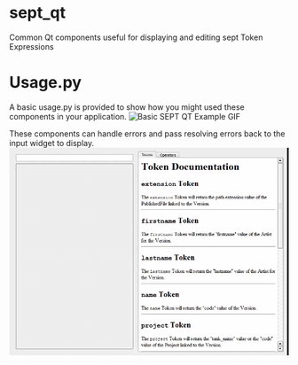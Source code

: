 # sept_qt
Common Qt components useful for displaying and editing sept Token Expressions

# Usage.py
A basic usage.py is provided to show how you might used these components in your application.
![Basic SEPT QT Example GIF](.documents/sept-qt-example.gif)

These components can handle errors and pass resolving errors back to the input widget to display.
![Basic SEPT QT Example GIF](.documents/sept-qt-example-errors.gif)
